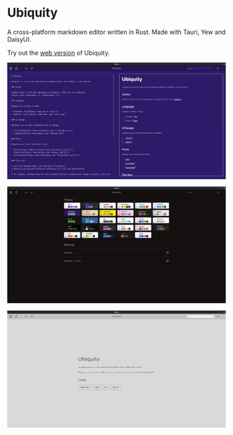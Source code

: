 # Ubiquity

A cross-platform markdown editor written in Rust. Made with Tauri, Yew and DaisyUI.

Try out the [web version](https://ubiquity.rs) of Ubiquity.

![Ubiquity Home](screenshots/ubi.png)

![Ubiquity Settings](screenshots/ubi_settings.png)

![Ubiquity About](screenshots/ubi_about.png)
